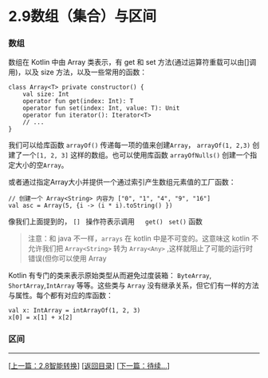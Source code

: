 # 2.9数组（集合）与区间

<a name="sz"></a>

### 数组

数组在 Kotlin 中由  Array  类表示，有  get  和  set  方法(通过运算符重载可以由[]调用)，以及  size  方法，以及一些常用的函数：

	class Array<T> private constructor() {
		val size: Int
		operator fun get(index: Int): T
		operator fun set(index: Int, value: T): Unit
		operator fun iterator(): Iterator<T>
		// ...
	}

我们可以给库函数  `arrayOf()`  传递每一项的值来创建`Array`， `arrayOf(1, 2,3)`  创建了一个`[1, 2, 3]` 这样的数组。也可以使用库函数  `arrayOfNulls()`  创建一个指定大小的空`Array`。

或者通过指定Array大小并提供一个通过索引产生数组元素值的工厂函数：

	// 创建一个 Array<String> 内容为 ["0", "1", "4", "9", "16"]
	val asc = Array(5, {i -> (i * i).toString() })

像我们上面提到的， `[] ` 操作符表示调用　` get()`  ` set()`  函数

> 注意：和 java 不一样，`arrays` 在 kotlin 中是不可变的。这意味这 kotlin 不允许我们把  `Array<String>`  转为  `Array<Any>`  ,这样就阻止了可能的运行时错误(但你可以使用  Array<outAny> 


Kotlin 有专门的类来表示原始类型从而避免过度装箱： `ByteArray`, `ShortArray`,`IntArray` 等等。这些类与 `Array` 没有继承关系，但它们有一样的方法与属性。每个都有对应的库函数：

	val x: IntArray = intArrayOf(1, 2, 3)
	x[0] = x[1] + x[2]

### 区间


---
[[上一篇：2.8智能转换](https://sogrey.github.io/Kotlin-Notes/notes/2%E5%9F%BA%E6%9C%AC%E8%AF%AD%E6%B3%95/2.8%E6%99%BA%E8%83%BD%E8%BD%AC%E6%8D%A2)] [[返回目录](https://sogrey.github.io/Kotlin-Notes/)] [[下一篇：待续...]()]